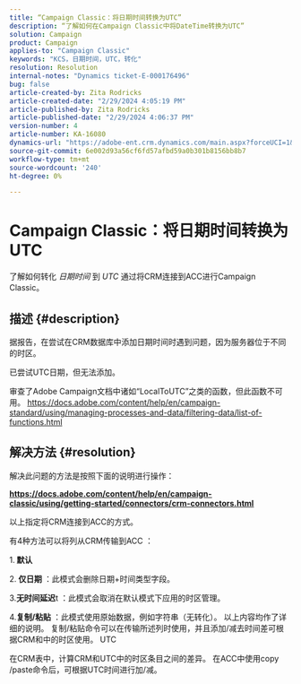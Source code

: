 ```yaml
---
title: “Campaign Classic：将日期时间转换为UTC”
description: “了解如何在Campaign Classic中将DateTime转换为UTC”
solution: Campaign
product: Campaign
applies-to: "Campaign Classic"
keywords: "KCS，日期时间，UTC，转化"
resolution: Resolution
internal-notes: "Dynamics ticket-E-000176496"
bug: false
article-created-by: Zita Rodricks
article-created-date: "2/29/2024 4:05:19 PM"
article-published-by: Zita Rodricks
article-published-date: "2/29/2024 4:06:37 PM"
version-number: 4
article-number: KA-16080
dynamics-url: "https://adobe-ent.crm.dynamics.com/main.aspx?forceUCI=1&pagetype=entityrecord&etn=knowledgearticle&id=dcffda52-1cd7-ee11-9078-000d3a3110f0"
source-git-commit: 6e002d93a56cf6fd57afbd59a0b301b8156bb8b7
workflow-type: tm+mt
source-wordcount: '240'
ht-degree: 0%

---
```


# Campaign Classic：将日期时间转换为UTC


了解如何转化 *日期时间* 到 *UTC* 通过将CRM连接到ACC进行Campaign Classic。

## 描述 {#description}


据报告，在尝试在CRM数据库中添加日期时间时遇到问题，因为服务器位于不同的时区。

已尝试UTC日期，但无法添加。

审查了Adobe Campaign文档中诸如“LocalToUTC”之类的函数，但此函数不可用。
https://docs.adobe.com/content/help/en/campaign-standard/using/managing-processes-and-data/filtering-data/list-of-functions.html


## 解决方法 {#resolution}


解决此问题的方法是按照下面的说明进行操作：

<u><b>https://docs.adobe.com/content/help/en/campaign-classic/using/getting-started/connectors/crm-connectors.html </b></u>

以上指定将CRM连接到ACC的方式。

有4种方法可以将列从CRM传输到ACC ：

1.<b> 默认 </b>

2.<b> 仅日期</b> ：此模式会删除日期+时间类型字段。

3.<b>无时间延迟</b>t ：此模式会取消在默认模式下应用的时区管理。

4.<b>复制/粘贴</b> ：此模式使用原始数据，例如字符串（无转化）。 以上内容均作了详细的说明。 复制/粘贴命令可以在传输所述列时使用，并且添加/减去时间差可根据CRM和中的时区使用。 UTC

在CRM表中，计算CRM和UTC中的时区条目之间的差异。 在ACC中使用copy /paste命令后，可根据UTC时间进行加/减。
